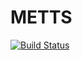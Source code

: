 # METTS

[![Build Status](https://github.com/awietek/METTS.jl/actions/workflows/CI.yml/badge.svg?branch=main)](https://github.com/awietek/METTS.jl/actions/workflows/CI.yml?query=branch%3Amain)
